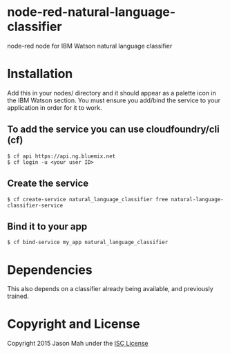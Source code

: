 # node-red-natural-language-classifier
node-red node for IBM Watson natural language classifier

# Installation

Add this in your nodes/ directory and it should appear as a palette icon in the IBM Watson section.  You must ensure you 
add/bind the service to your application in order for it to work.

## To add the service you can use cloudfoundry/cli (cf)

``` 
$ cf api https://api.ng.bluemix.net 
$ cf login -u <your user ID>
```

## Create the service

``` 
$ cf create-service natural_language_classifier free natural-language-classifier-service
```

## Bind it to your app
``` 
$ cf bind-service my_app natural_language_classifier
```

# Dependencies

This also depends on a classifier already being available, and previously trained.

# Copyright and License
Copyright 2015 Jason Mah under the <a href="https://github.com/nevir/readable-licenses/blob/master/markdown/ISC-LICENSE.md">ISC License</a>

